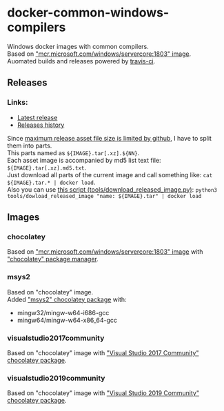 # docker-common-windows-compilers
Windows docker images with common compilers.<br/>
Based on ["mcr.microsoft.com/windows/servercore:1803" image](https://hub.docker.com/_/microsoft-windows-servercore).<br/>
Auomated builds and releases powered by [travis-ci](https://travis-ci.org/p5-vbnekit/docker-common-windows-compilers).

## Releases
### Links:
- [Latest release](../../releases/latest)
- [Releases history](../../releases)

Since [maximum release asset file size is limited by github](https://help.github.com/en/articles/about-releases#limitations-on-binary-files), I have to split them into parts.<br/>
This parts named as `${IMAGE}.tar[.xz].${NN}`.<br/>
Each asset image is accompanied by md5 list text file: `${IMAGE}.tar[.xz].md5.txt`.<br/>
Just download all parts of the current image and call something like: `cat ${IMAGE}.tar.* | docker load`.<br/>
Also you can use [this script (tools/download_released_image.py)](tools/download_released_image.py):
`python3 tools/dowload_released_image "name: ${IMAGE}.tar" | docker load`

## Images
### chocolatey
Based on ["mcr.microsoft.com/windows/servercore:1803" image](https://hub.docker.com/_/microsoft-windows-servercore) with ["chocolatey" package manager](https://chocolatey.org).
### msys2
Based on "chocolatey" image.<br/>
Added ["msys2" chocolatey package](https://chocolatey.org/packages/msys2) with:
- mingw32/mingw-w64-i686-gcc
- mingw64/mingw-w64-x86_64-gcc
### visualstudio2017community
Based on "chocolatey" image with ["Visual Studio 2017 Community" chocolatey package](https://chocolatey.org/packages/VisualStudio2017Community).
### visualstudio2019community
Based on "chocolatey" image with ["Visual Studio 2019 Community" chocolatey package](https://chocolatey.org/packages/VisualStudio2019Community).
